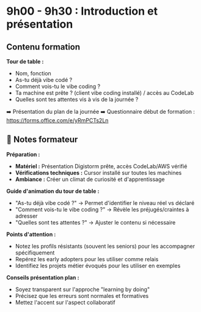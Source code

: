 # 9h00 - 9h30 : Introduction et présentation

## Contenu formation

**Tour de table :**
* Nom, fonction
* As-tu déjà vibe codé ?
* Comment vois-tu le vibe coding ?
* Ta machine est prête ? (client vibe coding installé) / accès au CodeLab
* Quelles sont tes attentes vis à vis de la journée ?

➡️ Présentation du plan de la journée
➡️ Questionnaire début de formation : https://forms.office.com/e/yRmPCTs2Ln

## 📝 Notes formateur

**Préparation :**
- **Matériel :** Présentation Digistorm prête, accès CodeLab/AWS vérifié
- **Vérifications techniques :** Cursor installé sur toutes les machines
- **Ambiance :** Créer un climat de curiosité et d'apprentissage

**Guide d'animation du tour de table :**
- "As-tu déjà vibe codé ?" → Permet d'identifier le niveau réel vs déclaré
- "Comment vois-tu le vibe coding ?" → Révèle les préjugés/craintes à adresser
- "Quelles sont tes attentes ?" → Ajuster le contenu si nécessaire

**Points d'attention :**
- Notez les profils résistants (souvent les seniors) pour les accompagner spécifiquement
- Repérez les early adopters pour les utiliser comme relais
- Identifiez les projets métier évoqués pour les utiliser en exemples

**Conseils présentation plan :**
- Soyez transparent sur l'approche "learning by doing"
- Précisez que les erreurs sont normales et formatives
- Mettez l'accent sur l'aspect collaboratif
